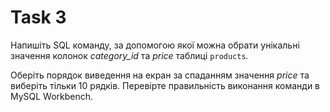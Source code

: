 # Task 3

Напишіть SQL команду, за допомогою якої можна обрати унікальні значення колонок _category\_id_ та _price_ таблиці `products`_._

Оберіть порядок виведення на екран за спаданням значення _price_ та виберіть тільки 10 рядків. Перевірте правильність виконання команди в MySQL Workbench.

